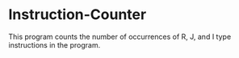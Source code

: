 # Instruction-Counter
This program counts the number of occurrences of R, J, and I type instructions in the program.
